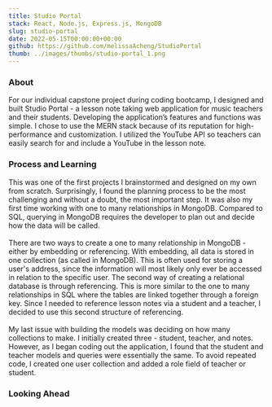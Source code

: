 ```yaml
---
title: Studio Portal
stack: React, Node.js, Express.js, MongoDB
slug: studio-portal
date: 2022-05-15T00:00:00+00:00
github: https://github.com/melissaAcheng/StudioPortal
thumb: ../images/thumbs/studio-portal_1.png
---
```


<!-- Screenshot of the project -->

<!-- About the project, what it does -->

### About

For our individual capstone project during coding bootcamp, I designed and built Studio Portal - a lesson note taking web application for music teachers and their students. Developing the application’s features and functions was simple. I chose to use the MERN stack because of its reputation for high-performance and customization. I utilized the YouTube API so teachers can easily search for and include a YouTube in the lesson note.

<!-- Any problems encountered -->

### Process and Learning

This was one of the first projects I brainstormed and designed on my own from scratch. Surprisingly, I found the planning process to be the most challenging and without a doubt, the most important step. It was also my first time working with one to many relationships in MongoDB. Compared to SQL, querying in MongoDB requires the developer to plan out and decide how the data will be called.
\
\
There are two ways to create a one to many relationship in MongoDB - either by embedding or referencing. With embedding, all data is stored in one collection (as called in MongoDB). This is often used for storing a user's address, since the information will most likely only ever be accessed in relation to the specific user. The second way of creating a relational database is through referencing. This is more similar to the one to many relationships in SQL where the tables are linked together through a foreign key. Since I needed to reference lesson notes via a student and a teacher, I decided to use this second structure of referencing.
\
\
My last issue with building the models was deciding on how many collections to make. I initially created three - student, teacher, and notes. However, as I began coding out the application, I found that the student and teacher models and queries were essentially the same. To avoid repeated code, I created one user collection and added a role field of teacher or student.

<!-- Next steps -->

### Looking Ahead


